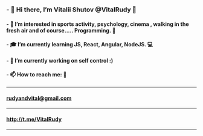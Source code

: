 ### - 👋 Hi there, I’m Vitalii Shutov @VitalRudy 👋
#### - :octopus: I’m interested in sports activity, psychology, cinema , walking in the fresh air and of course..... Programming. :thought_balloon:
#### - :mortar_board: I’m currently learning JS, React, Angular, NodeJS. :computer:
#### - 💞️ I’m currently working on self control :)
#### - 📫 How to reach me: :postbox:
----------------------
#### rudyandvital@gmail.com
----------------------
#### http://t.me/VitalRudy
----------------------

